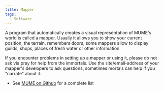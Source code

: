 ```yaml
---
title: Mapper
tags:
  - Software
---
```

A program that automatically creates a visual representation of MUME's
world is called a mapper. Usually it allows you to show your current
position, the terrain, remembers doors, some mappers allow to display
guilds, shops, places of fresh water or other information.

If you encounter problems in setting up a mapper or using it, please do
not ask via pray for help from the immortals. Use the site/email-address
of your mapper's developers to ask questions, sometimes mortals can help
if you "narrate" about it.

- See [MUME on Github](https://github.com/MUME) for a complete list
